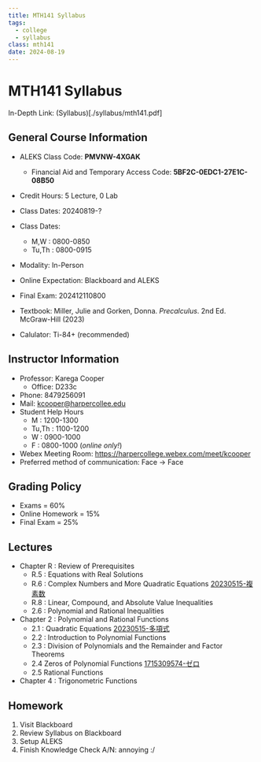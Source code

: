 ```yaml
---
title: MTH141 Syllabus 
tags:
  - college
  - syllabus
class: mth141
date: 2024-08-19
---
```


# MTH141 Syllabus

In-Depth Link: (Syllabus)[./syllabus/mth141.pdf]

## General Course Information

- ALEKS Class Code: **PMVNW-4XGAK**
  - Financial Aid and Temporary Access Code: **5BF2C-0EDC1-27E1C-08B50**
  
- Credit Hours: 5 Lecture, 0 Lab
- Class Dates: 20240819-?
- Class Dates: 
  - M,W : 0800-0850
  - Tu,Th : 0800-0915
- Modality: In-Person
- Online Expectation: Blackboard and ALEKS
- Final Exam: 202412110800
- Textbook: Miller, Julie and Gorken, Donna. _Precalculus_. 2nd Ed. McGraw-Hill (2023)
- Calulator: Ti-84+ (recommended)


## Instructor Information

- Professor: Karega Cooper
  - Office: D233c
- Phone: 8479256091
- Mail: kcooper@harpercollee.edu
- Student Help Hours
  - M : 1200-1300
  - Tu,Th : 1100-1200
  - W : 0900-1000
  - F : 0800-1000 (*online only!*)
- Webex Meeting Room: https://harpercollege.webex.com/meet/kcooper
- Preferred method of communication: Face -> Face

## Grading Policy

- Exams = 60%
- Online Homework = 15%
- Final Exam = 25%

## Lectures

- Chapter R : Review of Prerequisites
  - R.5 : Equations with Real Solutions
  - R.6 : Complex Numbers and More Quadratic Equations [20230515-複素数](20230515-複素数.md)
  - R.8 : Linear, Compound, and Absolute Value Inequalities
  - 2.6 : Polynomial and Rational Inequalities
- Chapter 2 : Polynomial and Rational Functions
  - 2.1 : Quadratic Equations [20230515-多項式](20230515-多項式.md)
  - 2.2 : Introduction to Polynomial Functions 
  - 2.3 : Division of Polynomials and the Remainder and Factor Theorems
  - 2.4 Zeros of Polynomial Functions [1715309574-ゼロ](1715309574-ゼロ.md)
  - 2.5 Rational Functions
- Chapter 4 : Trigonometric Functions

## Homework

1. Visit Blackboard
2. Review Syllabus on Blackboard
3. Setup ALEKS
4. Finish Knowledge Check A/N: annoying :/

